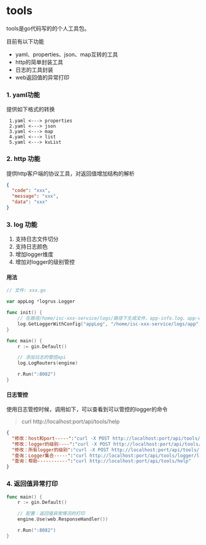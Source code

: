 # tools
tools是go代码写的的个人工具包。

目前有以下功能
- yaml、properties、json、map互转的工具
- http的简单封装工具  
- 日志的工具封装
- web返回值的异常打印

### 1. yaml功能
提供如下格式的转换
```text
 1.yaml <---> properties
 2.yaml <---> json
 3.yaml <---> map
 4.yaml <---> list
 5.yaml <---> kvList
```
### 2. http 功能
提供http客户端的协议工具，对返回值增加结构的解析
```json
{
  "code": "xxx",
  "message": "xxx",
  "data": "xxx"
}
```

### 3. log 功能
1. 支持日志文件切分
2. 支持日志颜色
3. 增加logger维度
4. 增加对logger的级别管控

#### 用法

```go
// 文件: xxx.go

var appLog *logrus.Logger

func init() {
    // 在路径/home/isc-xxx-service/logs/路径下生成文件，app-info.log、app-warn.log、app-err.log，以及相关的切片日志，默认保存30天
    log.GetLoggerWithConfig("appLog", "/home/isc-xxx-service/logs/app", "/api/xxx", true)
}

func main() {
    r := gin.Default()

    // 添加日志的管控api
    log.LogRouters(engine)

    r.Run(":8082")
}
```

#### 日志管控
使用日志管控时候，调用如下，可以查看到可以管控的logger的命令
> curl http://localhost:port/api/tools/help

```json
{
  "修改：host和port-----":"curl -X POST http://localhost:port/api/tools/host/change/{host}/{port}",
  "修改：logger的级别----":"curl -X POST http://localhost:port/api/tools/logger/level/{loggerName}/{level}",
  "修改：所有logger的级别":"curl -X POST http://localhost:port/api/tools/logger/root/level/{level}",
  "查询：Logger集合-----":"curl http://localhost:port/api/tools/logger/list",
  "查询：帮助-----------":"curl http://localhost:port/api/tools/help"
}
```

### 4. 返回值异常打印
```go
func main() {
    r := gin.Default()

    // 配置：返回值异常情况的打印
    engine.Use(web.ResponseHandler())

    r.Run(":8082")
}
```
